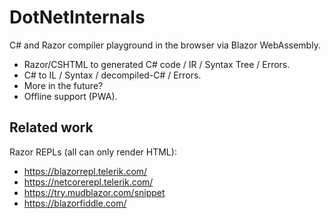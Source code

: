 # DotNetInternals

C# and Razor compiler playground in the browser via Blazor WebAssembly.

- Razor/CSHTML to generated C# code / IR / Syntax Tree / Errors.
- C# to IL / Syntax / decompiled-C# / Errors.
- More in the future?
- Offline support (PWA).

## Related work

Razor REPLs (all can only render HTML):
- https://blazorrepl.telerik.com/
- https://netcorerepl.telerik.com/
- https://try.mudblazor.com/snippet
- https://blazorfiddle.com/
